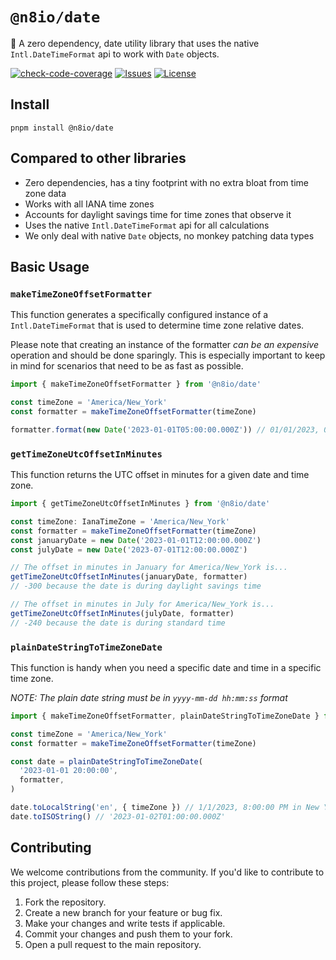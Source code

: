 # `@n8io/date`

📆 A zero dependency, date utility library that uses the native `Intl.DateTimeFormat` api to work with `Date` objects.

[![check-code-coverage](https://img.shields.io/badge/code--coverage-100%25-brightgreen)](https://github.com/n8io/date/actions/workflows/publish.yml?query=branch%3Amain)
[![Issues](https://img.shields.io/github/issues/n8io/date)](https://github.com/n8io/date/issues)
[![License](https://img.shields.io/github/license/n8io/date)](https://github.com/n8io/date/blob/main/LICENSE)

## Install

```shell
pnpm install @n8io/date
```

## Compared to other libraries

- Zero dependencies, has a tiny footprint with no extra bloat from time zone data
- Works with all IANA time zones
- Accounts for daylight savings time for time zones that observe it
- Uses the native `Intl.DateTimeFormat` api for all calculations
- We only deal with native `Date` objects, no monkey patching data types

## Basic Usage

### `makeTimeZoneOffsetFormatter`

This function generates a specifically configured instance of a `Intl.DateTimeFormat` that is used to determine time zone relative dates.

Please note that creating an instance of the formatter *can be an expensive* operation and should be done sparingly. This is especially important to keep in mind for scenarios that need to be as fast as possible.

```ts
import { makeTimeZoneOffsetFormatter } from '@n8io/date'

const timeZone = 'America/New_York'
const formatter = makeTimeZoneOffsetFormatter(timeZone)

formatter.format(new Date('2023-01-01T05:00:00.000Z')) // 01/01/2023, 00:00:00
```

### `getTimeZoneUtcOffsetInMinutes`

This function returns the UTC offset in minutes for a given date and time zone. 

```ts
import { getTimeZoneUtcOffsetInMinutes } from '@n8io/date'

const timeZone: IanaTimeZone = 'America/New_York'
const formatter = makeTimeZoneOffsetFormatter(timeZone)
const januaryDate = new Date('2023-01-01T12:00:00.000Z')
const julyDate = new Date('2023-07-01T12:00:00.000Z')

// The offset in minutes in January for America/New_York is...
getTimeZoneUtcOffsetInMinutes(januaryDate, formatter)
// -300 because the date is during daylight savings time

// The offset in minutes in July for America/New_York is...
getTimeZoneUtcOffsetInMinutes(julyDate, formatter)
// -240 because the date is during standard time
```

### `plainDateStringToTimeZoneDate`

This function is handy when you need a specific date and time in a specific time zone.

*NOTE: The plain date string must be in `yyyy-mm-dd hh:mm:ss` format*

```ts
import { makeTimeZoneOffsetFormatter, plainDateStringToTimeZoneDate } from '@n8io/date'

const timeZone = 'America/New_York'
const formatter = makeTimeZoneOffsetFormatter(timeZone)

const date = plainDateStringToTimeZoneDate(
  '2023-01-01 20:00:00',
  formatter,
)

date.toLocalString('en', { timeZone }) // 1/1/2023, 8:00:00 PM in New York
date.toISOString() // '2023-01-02T01:00:00.000Z'
```

## Contributing

We welcome contributions from the community. If you'd like to contribute to this project, please follow these steps:

1. Fork the repository.
2. Create a new branch for your feature or bug fix.
3. Make your changes and write tests if applicable.
4. Commit your changes and push them to your fork.
5. Open a pull request to the main repository.
